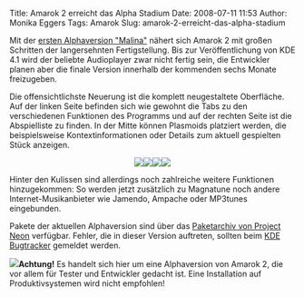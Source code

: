 Title: Amarok 2 erreicht das Alpha Stadium
Date: 2008-07-11 11:53
Author: Monika Eggers
Tags: Amarok
Slug: amarok-2-erreicht-das-alpha-stadium

Mit der [ersten Alphaversion
"Malina"](http://amarok.kde.org/de/node/525) nähert sich Amarok 2 mit
großen Schritten der langersehnten Fertigstellung. Bis zur
Veröffentlichung von KDE 4.1 wird der beliebte Audioplayer zwar nicht
fertig sein, die Entwickler planen aber die finale Version innerhalb der
kommenden sechs Monate freizugeben.


Die offensichtlichste Neuerung ist die komplett neugestaltete
Oberfläche. Auf der linken Seite befinden sich wie gewohnt die Tabs zu
den verschiedenen Funktionen des Programms und auf der rechten Seite ist
die Abspielliste zu finden. In der Mitte können Plasmoids platziert
werden, die beispielsweise Kontextinformationen oder Details zum aktuell
gespielten Stück anzeigen.


<div style="text-align: center;">

[![](http://wiki.kubuntu-de.org/images/Amarok-nightly-01-preview.png)](http://wiki.kubuntu-de.org/images/Amarok-nightly-01.png)[![](http://wiki.kubuntu-de.org/images/Amarok-nightly-02-preview.png)](http://wiki.kubuntu-de.org/images/Amarok-nightly-02.png)[![](http://wiki.kubuntu-de.org/images/Amarok-nightly-03-preview.png)](http://wiki.kubuntu-de.org/images/Amarok-nightly-03.png)[![](http://wiki.kubuntu-de.org/images/Amarok-nightly-04-preview.png)](http://wiki.kubuntu-de.org/images/Amarok-nightly-04.png)

</div>


Hinter den Kulissen sind allerdings noch zahlreiche weitere Funktionen
hinzugekommen: So werden jetzt zusätzlich zu Magnatune noch andere
Internet-Musikanbieter wie Jamendo, Ampache oder MP3tunes eingebunden.


<!--break--><!--break-->

Pakete der aktuellen Alphaversion sind über das [Paketarchiv von Project
Neon](http://www.kubuntu-de.org/nachrichten/software/kde/amarok/project-neon-amarok-2-pakete-f-r-kubuntu)
verfügbar. Fehler, die in dieser Version auftreten, sollten beim [KDE
Bugtracker](http://bugs.kde.org) gemeldet werden.


![](http://wiki.kubuntu-de.org/images/Dialog-warning-22.png)**Achtung!**
Es handelt sich hier um eine Alphaversion von Amarok 2, die vor allem
für Tester und Entwickler gedacht ist. Eine Installation auf
Produktivsystemen wird nicht empfohlen!



